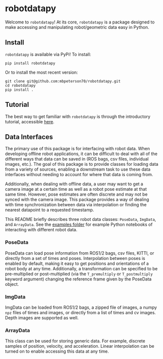 # robotdatapy

Welcome to `robotdatapy`! At its core, `robotdatapy` is a package designed to make accessing and manipulating robot/geometric data easy in Python.

## Install

`robotdatapy` is available via PyPi! To install:

```
pip install robotdatapy
```

Or to install the most recent version:

```
git clone git@github.com:mbpeterson70/robotdatapy.git
cd robotdatapy
pip install .
```

## Tutorial

The best way to get familiar with `robotdatapy` is through the introductory tutorial, accessible [here](./examples/intro_tutorial.ipynb).

## Data Interfaces

The primary use of this package is for interfacing with robot data. 
When developing offline robot applications, it can be difficult to deal with all of the different ways that data can be saved in (ROS bags, csv files, individual images, etc.). 
The goal of this package is to provide classes for loading data from a variety of sources, enabling a downstream task to use these data interfaces without needing to account for where that data is coming from. 

Additionally, when dealing with offline data, a user may want to get a camera image at a certain time as well as a robot pose estimate at that same time. 
However, pose estimates are often discrete and may not be synced with the camera image. 
This package provides a way of dealing with time synchronization between data via interpolation or finding the nearest datapoint to a requested timestamp.  

This README briefly describes three robot data classes: `PoseData`, `ImgData`, and `ArrayData`. See the [examples folder](./examples/) for example Python notebooks of interacting with different robot data.

### PoseData

PoseData can load pose information from ROS1/2 bags, csv files, KITTI, or directly from a set of times and poses. 
Interpolation between poses is enabled by default, making it easy to get positions and orientations of a robot body at any time.
Additionally, a transformation can be specified to be pre-multiplied or post-multiplied (via the `T_premultiply` or `T_postmultiply` keyword argument) changing the reference frame given by the PoseData object.

### ImgData

ImgData can be loaded from ROS1/2 bags, a zipped file of images, a numpy `npz` files of times and images, or directly from a list of times and cv images.
Depth images are supported as well.

### ArrayData

This class can be used for storing generic data. For example, discrete samples of position, velocity, and acceleration.
Linear interpolation can be turned on to enable accessing this data at any time.
